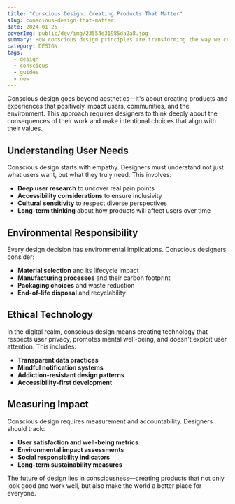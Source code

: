 ```yaml
---
title: "Conscious Design: Creating Products That Matter"
slug: conscious-design-that-matter
date: 2024-01-25
coverImg: public/dev/img/23554e31985da2a8.jpg
summary: How conscious design principles are transforming the way we create products, focusing on user well-being, environmental impact, and meaningful experiences.
category: DESIGN
tags:
  - design
  - conscious
  - guides
  - new
---
```


Conscious design goes beyond aesthetics—it's about creating products and experiences that positively impact users, communities, and the environment. This approach requires designers to think deeply about the consequences of their work and make intentional choices that align with their values.

## Understanding User Needs

Conscious design starts with empathy. Designers must understand not just what users want, but what they truly need. This involves:

- **Deep user research** to uncover real pain points
- **Accessibility considerations** to ensure inclusivity
- **Cultural sensitivity** to respect diverse perspectives
- **Long-term thinking** about how products will affect users over time

## Environmental Responsibility

Every design decision has environmental implications. Conscious designers consider:

- **Material selection** and its lifecycle impact
- **Manufacturing processes** and their carbon footprint
- **Packaging choices** and waste reduction
- **End-of-life disposal** and recyclability

## Ethical Technology

In the digital realm, conscious design means creating technology that respects user privacy, promotes mental well-being, and doesn't exploit user attention. This includes:

- **Transparent data practices**
- **Mindful notification systems**
- **Addiction-resistant design patterns**
- **Accessibility-first development**

## Measuring Impact

Conscious design requires measurement and accountability. Designers should track:

- **User satisfaction and well-being metrics**
- **Environmental impact assessments**
- **Social responsibility indicators**
- **Long-term sustainability measures**

The future of design lies in consciousness—creating products that not only look good and work well, but also make the world a better place for everyone.
